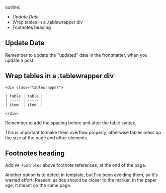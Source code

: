 outline:

- *Update Date*
- Wrap tables in a .tablewrapper div
- Footnotes heading

## Update Date

Remember to update the "updated" date in the frontmatter,
when you update a post.

## Wrap tables in a .tablewrapper div

```
<div class="tablewrapper">

| table | table |
| ----- | ----- |
| item  | item  |

</div>
```

Remember to add the spacing before and after the table syntax.

This is important to make them overflow properly,
otherwise tables mess up the size of the page and other elements.

## Footnotes heading

Add `## Footnotes` above footnote references,
at the end of the page.

Another option is to detect in template,
but I've been avoiding them,
so it's wasted effort.
Reason: asides should be closer to the marker.
In the paper age, it meant on the same page.
